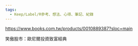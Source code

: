 ```yaml
---
tags:
  - Keep/Label/R參考、想法、心得、筆記、紀錄
---
```


https://www.books.com.tw/products/0010889387?sloc=main

笑傲股市：歐尼爾投資致富經典